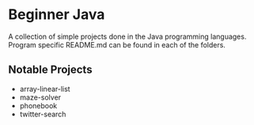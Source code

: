 # Beginner Java
A collection of simple projects done in the Java programming languages. Program specific README.md can be found in each of the folders. 

## Notable Projects
 
* array-linear-list
* maze-solver
* phonebook
* twitter-search
